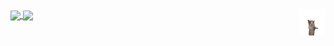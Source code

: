 <img align="right" width="42px" src="./assets/hi.gif" />

<a href="https://github.com/anuraghazra/github-readme-stats">
  <img align="center" src="https://github-readme-stats.vercel.app/api?username=AmosHuKe&show_icons=true&hide_title=true&hide_border=true&count_private=true&include_all_commits=true" />
</a>
<a href="https://github.com/anuraghazra/github-readme-stats">
  <img align="center" src="https://github-readme-stats.vercel.app/api/top-langs/?username=Amoshuke&layout=compact&hide_border=true&hide_title=true&hide=CSS" />
</a>
